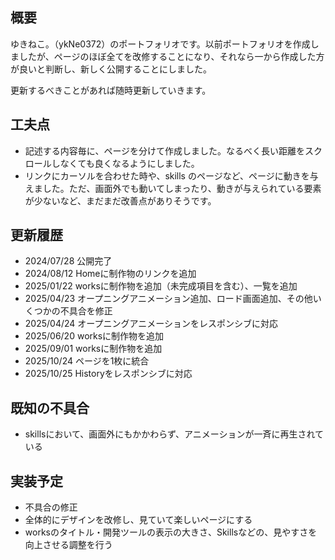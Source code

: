 ## **概要**

ゆきねこ｡（ykNe0372）のポートフォリオです。以前ポートフォリオを作成しましたが、ページのほぼ全てを改修することになり、それなら一から作成した方が良いと判断し、新しく公開することにしました。

更新するべきことがあれば随時更新していきます。

## **工夫点**

- 記述する内容毎に、ページを分けて作成しました。なるべく長い距離をスクロールしなくても良くなるようにしました。
- リンクにカーソルを合わせた時や、skills のページなど、ページに動きを与えました。ただ、画面外でも動いてしまったり、動きが与えられている要素が少ないなど、まだまだ改善点がありそうです。

## **更新履歴**

- 2024/07/28 公開完了
- 2024/08/12 Homeに制作物のリンクを追加
- 2025/01/22 worksに制作物を追加（未完成項目を含む）、一覧を追加
- 2025/04/23 オープニングアニメーション追加、ロード画面追加、その他いくつかの不具合を修正
- 2025/04/24 オープニングアニメーションをレスポンシブに対応
- 2025/06/20 worksに制作物を追加
- 2025/09/01 worksに制作物を追加
- 2025/10/24 ページを1枚に統合
- 2025/10/25 Historyをレスポンシブに対応

## **既知の不具合**

- skillsにおいて、画面外にもかかわらず、アニメーションが一斉に再生されている

## **実装予定**

- 不具合の修正
- 全体的にデザインを改修し、見ていて楽しいページにする
- worksのタイトル・開発ツールの表示の大きさ、Skillsなどの、見やすさを向上させる調整を行う
